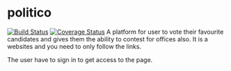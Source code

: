 # politico
[![Build Status](https://travis-ci.org/tmosco/politico.svg?branch=develop)](https://travis-ci.org/tmosco/politico)
[![Coverage Status](https://coveralls.io/repos/github/tmosco/politico/badge.svg?branch=develop)](https://coveralls.io/github/tmosco/politico?branch=develop)
A platform for user to vote their favourite candidates and gives them the ability to contest for offices also.
It is a websites and you need to only follow the links.

The user have to sign in to get access to the page.
